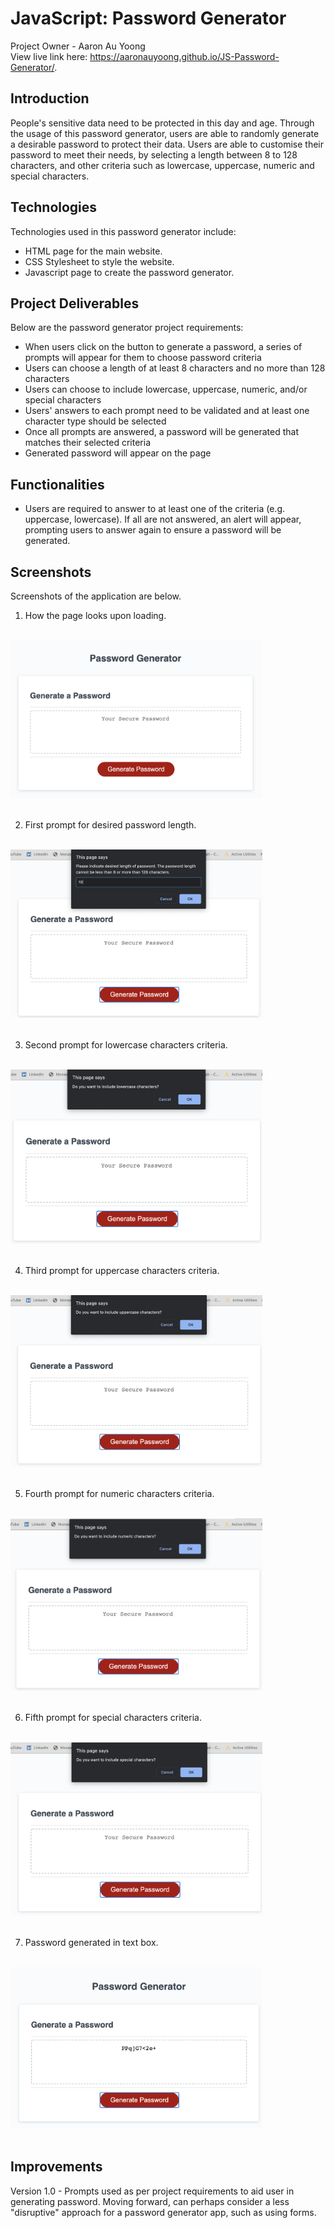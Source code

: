 # JavaScript: Password Generator
Project Owner - Aaron Au Yoong 
<br>
View live link here: https://aaronauyoong.github.io/JS-Password-Generator/.

## Introduction
People's sensitive data need to be protected in this day and age. Through the usage of this password generator, users are able to randomly generate a desirable password to protect their data. Users are able to customise their password to meet their needs, by selecting a length between 8 to 128 characters, and other criteria such as lowercase, uppercase, numeric and special characters. 

## Technologies
Technologies used in this password generator include:
- HTML page for the main website. 
- CSS Stylesheet to style the website.
- Javascript page to create the password generator.

## Project Deliverables
Below are the password generator project requirements:
- When users click on the button to generate a password, a series of prompts will appear for them to choose password criteria
- Users can choose a length of at least 8 characters and no more than 128 characters
- Users can choose to include lowercase, uppercase, numeric, and/or special characters
- Users' answers to each prompt need to be validated and at least one character type should be selected
- Once all prompts are answered, a password will be generated that matches their selected  criteria
- Generated password will appear on the page

## Functionalities
- Users are required to answer to at least one of the criteria (e.g. uppercase, lowercase). If all are not answered, an alert will appear, prompting users to answer again to ensure a password will be generated. 

## Screenshots
Screenshots of the application are below. 

1. How the page looks upon loading.
<br>
<img src="assets/images/passwordgenapp1.png" width="80%">
<br>
<br>

2. First prompt for desired password length.
<br>
<img src="assets/images/passwordgenapp2.png" width="80%">
<br>
<br>

3. Second prompt for lowercase characters criteria.
<br>
<img src="assets/images/passwordgenapp3.png" width="80%">
<br>
<br>

4. Third prompt for uppercase characters criteria.
<br>
<img src="assets/images/passwordgenapp4.png" width="80%">
<br>
<br>

5. Fourth prompt for numeric characters criteria.
<br>
<img src="assets/images/passwordgenapp5.png" width="80%">
<br>
<br>

6. Fifth prompt for special characters criteria. 
<br>
<img src="assets/images/passwordgenapp6.png" width="80%">
<br>
<br>

7. Password generated in text box. 
<br>
<img src="assets/images/passwordgenapp7.png" width="80%">
<br>
<br>


## Improvements
Version 1.0 - Prompts used as per project requirements to aid user in generating password. Moving forward, can perhaps consider a less "disruptive" approach for a password generator app, such as using forms. 

